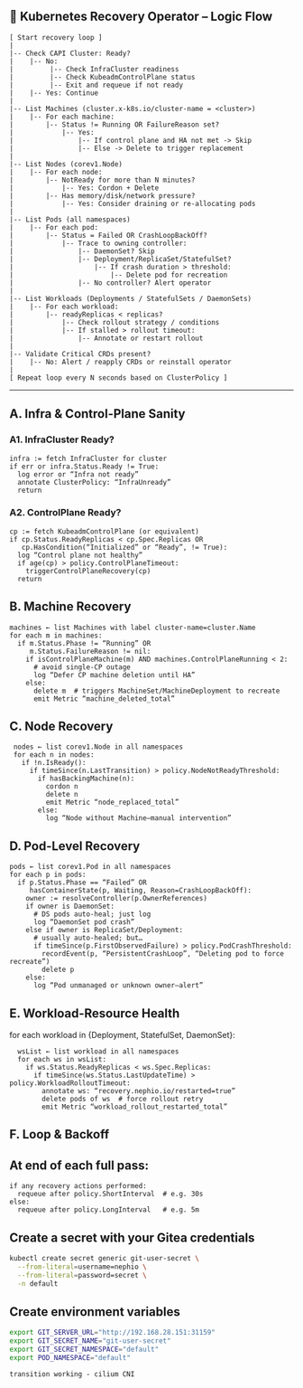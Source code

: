 
## 🔁 Kubernetes Recovery Operator – Logic Flow

```text
[ Start recovery loop ]
|
|-- Check CAPI Cluster: Ready?
|    |-- No: 
|         |-- Check InfraCluster readiness
|         |-- Check KubeadmControlPlane status
|         |-- Exit and requeue if not ready
|    |-- Yes: Continue
|
|-- List Machines (cluster.x-k8s.io/cluster-name = <cluster>)
|    |-- For each machine:
|        |-- Status != Running OR FailureReason set?
|            |-- Yes:
|                |-- If control plane and HA not met -> Skip
|                |-- Else -> Delete to trigger replacement
|
|-- List Nodes (corev1.Node)
|    |-- For each node:
|        |-- NotReady for more than N minutes?
|            |-- Yes: Cordon + Delete
|        |-- Has memory/disk/network pressure?
|            |-- Yes: Consider draining or re-allocating pods
|
|-- List Pods (all namespaces)
|    |-- For each pod:
|        |-- Status = Failed OR CrashLoopBackOff?
|            |-- Trace to owning controller:
|                |-- DaemonSet? Skip
|                |-- Deployment/ReplicaSet/StatefulSet?
|                    |-- If crash duration > threshold:
|                        |-- Delete pod for recreation
|                |-- No controller? Alert operator
|
|-- List Workloads (Deployments / StatefulSets / DaemonSets)
|    |-- For each workload:
|        |-- readyReplicas < replicas?
|            |-- Check rollout strategy / conditions
|            |-- If stalled > rollout timeout:
|                |-- Annotate or restart rollout
|
|-- Validate Critical CRDs present?
|    |-- No: Alert / reapply CRDs or reinstall operator
|
[ Repeat loop every N seconds based on ClusterPolicy ]
```
<!-- --- -->
<!-- [ Start recovery loop ]
|
|-- Check CAPI Cluster: Ready?
|    |-- No: Check if stuck due to infra or control plane
|    |-- Yes: Continue
|
|-- List Machines -> Check status
|    |-- Not running or failed -> delete to trigger re-creation
|
|-- List Nodes -> Check readiness and pressure conditions
|    |-- NotReady > N minutes -> cordon + delete
|
|-- List Pods (all namespaces)
|    |-- CrashLoopBackOff / Failed -> log and trace to parent
|        |-- If caused by bad node, mark node for recovery
|        |-- If caused by config, alert operator
|
|-- List Deployments/DaemonSets/StatefulSets
|    |-- .readyReplicas < .replicas -> investigate
|
[ Repeat ] -->


---
## A. Infra & Control-Plane Sanity
  ### A1. InfraCluster Ready?
  ```text
  infra := fetch InfraCluster for cluster
  if err or infra.Status.Ready != True:
    log error or “Infra not ready”
    annotate ClusterPolicy: “InfraUnready”
    return
  ```

  ### A2. ControlPlane Ready?
  ```text
  cp := fetch KubeadmControlPlane (or equivalent)
  if cp.Status.ReadyReplicas < cp.Spec.Replicas OR
     cp.HasCondition(“Initialized” or “Ready”, != True):
    log “Control plane not healthy”
    if age(cp) > policy.ControlPlaneTimeout:
      triggerControlPlaneRecovery(cp)
    return
  ```
## B. Machine Recovery
  ```text
  machines ← list Machines with label cluster-name=cluster.Name
  for each m in machines:
    if m.Status.Phase != “Running” OR
       m.Status.FailureReason != nil:
      if isControlPlaneMachine(m) AND machines.ControlPlaneRunning < 2:
        # avoid single-CP outage
        log “Defer CP machine deletion until HA”
      else:
        delete m  # triggers MachineSet/MachineDeployment to recreate
        emit Metric “machine_deleted_total”
  ```

## C. Node Recovery
 ```text
  nodes ← list corev1.Node in all namespaces
  for each n in nodes:
    if !n.IsReady():
      if timeSince(n.LastTransition) > policy.NodeNotReadyThreshold:
        if hasBackingMachine(n):
          cordon n
          delete n
          emit Metric “node_replaced_total”
        else:
          log “Node without Machine—manual intervention”
  ```

## D. Pod-Level Recovery
  ```text
  pods ← list corev1.Pod in all namespaces
  for each p in pods:
    if p.Status.Phase == “Failed” OR
       hasContainerState(p, Waiting, Reason=CrashLoopBackOff):
      owner := resolveController(p.OwnerReferences)
      if owner is DaemonSet:
        # DS pods auto-heal; just log
        log “DaemonSet pod crash” 
      else if owner is ReplicaSet/Deployment:
        # usually auto-healed; but…
        if timeSince(p.FirstObservedFailure) > policy.PodCrashThreshold:
          recordEvent(p, “PersistentCrashLoop”, “Deleting pod to force recreate”)
          delete p
      else:
        log “Pod unmanaged or unknown owner—alert”
 ```
## E. Workload-Resource Health
  for each workload in {Deployment, StatefulSet, DaemonSet}:
  ```text
    wsList ← list workload in all namespaces
    for each ws in wsList:
      if ws.Status.ReadyReplicas < ws.Spec.Replicas:
        if timeSince(ws.Status.LastUpdateTime) > policy.WorkloadRolloutTimeout:
          annotate ws: “recovery.nephio.io/restarted=true”
          delete pods of ws  # force rollout retry
          emit Metric “workload_rollout_restarted_total”
   ```
## F. Loop & Backoff
  ## At end of each full pass:
  ```text
  if any recovery actions performed:
    requeue after policy.ShortInterval  # e.g. 30s
  else:
    requeue after policy.LongInterval   # e.g. 5m
  ```

## Create a secret with your Gitea credentials
```bash
kubectl create secret generic git-user-secret \
  --from-literal=username=nephio \
  --from-literal=password=secret \
  -n default
```
## Create environment variables
```bash
export GIT_SERVER_URL="http://192.168.28.151:31159"
export GIT_SECRET_NAME="git-user-secret"
export GIT_SECRET_NAMESPACE="default"
export POD_NAMESPACE="default"
```

```text
transition working - cilium CNI
```